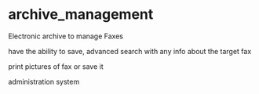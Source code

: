 # archive_management
Electronic archive to manage Faxes

have the ability to save, advanced search with any info about the target fax 

print pictures of fax or save it 

administration system

